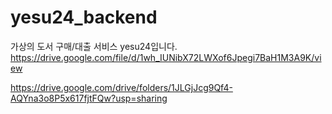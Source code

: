 # yesu24_backend
가상의 도서 구매/대출 서비스 yesu24입니다.
https://drive.google.com/file/d/1wh_IUNibX72LWXof6Jpegi7BaH1M3A9K/view

https://drive.google.com/drive/folders/1JLGjJcg9Qf4-AQYna3o8P5x617fjtFQw?usp=sharing